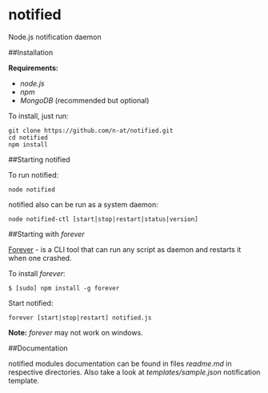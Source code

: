 notified
========

Node.js notification daemon

##Installation

**Requirements:**

+ *node.js*
+ *npm*
+ *MongoDB* (recommended but optional)

To install, just run:

    git clone https://github.com/n-at/notified.git
    cd notified
    npm install

##Starting notified

To run notified:

    node notified

notified also can be run as a system daemon:

    node notified-ctl [start|stop|restart|status|version]

##Starting with *forever*

[Forever](https://github.com/nodejitsu/forever) - is a CLI tool that can run any script as daemon and restarts it when one crashed.

To install *forever*:

    $ [sudo] npm install -g forever

Start notified:

    forever [start|stop|restart] notified.js

**Note:** *forever* may not work on windows.

##Documentation

notified modules documentation can be found in files *readme.md* in respective directories.
Also take a look at *templates/sample.json* notification template.